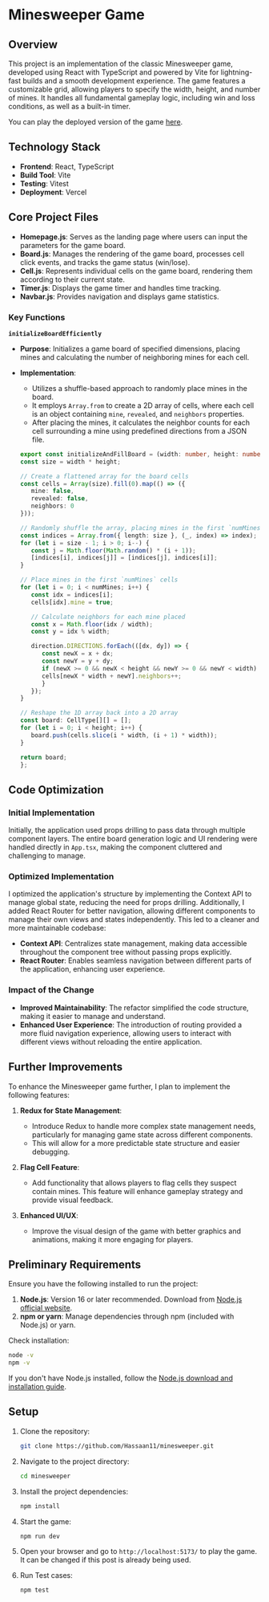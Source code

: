 # Minesweeper Game

## Overview
This project is an implementation of the classic Minesweeper game, developed using React with TypeScript and powered by Vite for lightning-fast builds and a smooth development experience. The game features a customizable grid, allowing players to specify the width, height, and number of mines. It handles all fundamental gameplay logic, including win and loss conditions, as well as a built-in timer.

You can play the deployed version of the game [here](https://minesweeper-gamma-seven.vercel.app/).

## Technology Stack
- **Frontend**: React, TypeScript
- **Build Tool**: Vite
- **Testing**: Vitest
- **Deployment**: Vercel

## Core Project Files
- **Homepage.js**: Serves as the landing page where users can input the parameters for the game board.
- **Board.js**: Manages the rendering of the game board, processes cell click events, and tracks the game status (win/lose).
- **Cell.js**: Represents individual cells on the game board, rendering them according to their current state.
- **Timer.js**: Displays the game timer and handles time tracking.
- **Navbar.js**: Provides navigation and displays game statistics.

### Key Functions

**`initializeBoardEfficiently`**

- **Purpose**: Initializes a game board of specified dimensions, placing mines and calculating the number of neighboring mines for each cell.
  
- **Implementation**: 
   - Utilizes a shuffle-based approach to randomly place mines in the board.
   - It employs `Array.from` to create a 2D array of cells, where each cell is an object containing `mine`, `revealed`, and `neighbors` properties.
   - After placing the mines, it calculates the neighbor counts for each cell surrounding a mine using predefined directions from a JSON file.

   ```typescript
   export const initializeAndFillBoard = (width: number, height: number, numMines: number): CellType[][] => {
   const size = width * height;

   // Create a flattened array for the board cells
   const cells = Array(size).fill(0).map(() => ({
      mine: false,
      revealed: false,
      neighbors: 0
   }));

   // Randomly shuffle the array, placing mines in the first `numMines` positions
   const indices = Array.from({ length: size }, (_, index) => index);
   for (let i = size - 1; i > 0; i--) {
      const j = Math.floor(Math.random() * (i + 1));
      [indices[i], indices[j]] = [indices[j], indices[i]];
   }

   // Place mines in the first `numMines` cells
   for (let i = 0; i < numMines; i++) {
      const idx = indices[i];
      cells[idx].mine = true;

      // Calculate neighbors for each mine placed
      const x = Math.floor(idx / width);
      const y = idx % width;

      direction.DIRECTIONS.forEach(([dx, dy]) => {
         const newX = x + dx;
         const newY = y + dy;
         if (newX >= 0 && newX < height && newY >= 0 && newY < width) {
         cells[newX * width + newY].neighbors++;
         }
      });
   }

   // Reshape the 1D array back into a 2D array
   const board: CellType[][] = [];
   for (let i = 0; i < height; i++) {
      board.push(cells.slice(i * width, (i + 1) * width));
   }

   return board;
   };
   ```

## Code Optimization

### Initial Implementation
Initially, the application used props drilling to pass data through multiple component layers. The entire board generation logic and UI rendering were handled directly in `App.tsx`, making the component cluttered and challenging to manage. 

### Optimized Implementation
I optimized the application's structure by implementing the Context API to manage global state, reducing the need for props drilling. Additionally, I added React Router for better navigation, allowing different components to manage their own views and states independently. This led to a cleaner and more maintainable codebase:
- **Context API**: Centralizes state management, making data accessible throughout the component tree without passing props explicitly.
- **React Router**: Enables seamless navigation between different parts of the application, enhancing user experience.

### Impact of the Change
- **Improved Maintainability**: The refactor simplified the code structure, making it easier to manage and understand.
- **Enhanced User Experience**: The introduction of routing provided a more fluid navigation experience, allowing users to interact with different views without reloading the entire application.

## Further Improvements
To enhance the Minesweeper game further, I plan to implement the following features:

1. **Redux for State Management**: 
   - Introduce Redux to handle more complex state management needs, particularly for managing game state across different components.
   - This will allow for a more predictable state structure and easier debugging.

2. **Flag Cell Feature**:
   - Add functionality that allows players to flag cells they suspect contain mines. This feature will enhance gameplay strategy and provide visual feedback.

3. **Enhanced UI/UX**:
   - Improve the visual design of the game with better graphics and animations, making it more engaging for players.

## Preliminary Requirements
Ensure you have the following installed to run the project:
1. **Node.js**: Version 16 or later recommended. Download from [Node.js official website](https://nodejs.org/).
2. **npm or yarn**: Manage dependencies through npm (included with Node.js) or yarn.

Check installation:
```bash
node -v
npm -v
```

If you don't have Node.js installed, follow the [Node.js download and installation guide](https://nodejs.org/).

## Setup
1. Clone the repository:
   ```bash
   git clone https://github.com/Hassaan11/minesweeper.git
   ```
2. Navigate to the project directory:
   ```bash
   cd minesweeper
   ```
3. Install the project dependencies:
   ```bash
   npm install
   ```
4. Start the game:
   ```bash
   npm run dev
   ```

5. Open your browser and go to `http://localhost:5173/` to play the game. It can be changed if this post is already being used.

6. Run Test cases:
   ```bash
   npm test
   ```